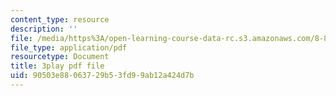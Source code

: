 ```yaml
---
content_type: resource
description: ''
file: /media/https%3A/open-learning-course-data-rc.s3.amazonaws.com/8-821-string-theory-and-holographic-duality-fall-2014/90503e88063729b53fd99ab12a424d7b_-mrxN8XcQOQ.pdf
file_type: application/pdf
resourcetype: Document
title: 3play pdf file
uid: 90503e88-0637-29b5-3fd9-9ab12a424d7b
---
```

